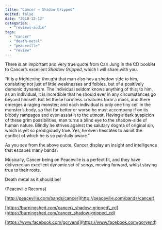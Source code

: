 ```yaml
---
title: "Cancer – Shadow Gripped"
edited: false
date: "2018-12-12"
categories:
  - "reviews-audio"
tags:
  - "cancer"
  - "death-metal"
  - "peaceville"
  - "review"
---
```


There is an important and very true quote from Carl Jung in the CD booklet to Cancer’s excellent _Shadow Gripped_, which I will share with you.

“It is a frightening thought that man also has a shadow side to him, consisting not just of little weaknesses and foibles, but of a positively demonic dynamism. The individual seldom knows anything of this; to him, as an individual, it is incredible that he should ever in any circumstances go beyond himself. But let these harmless creatures form a mass, and there emerges a raging monster; and each individual is only one tiny cell in the monster’s body, so that for better or worse he must accompany if on its bloody rampages and even assist it to the utmost. Having a dark suspicion of these grim possibilities, man turns a blind eye to the shadow-side of human nature. Blindly he strives against the salutary dogma of original sin, which is yet so prodigiously true. Yes, he even hesitates to admit the conflict of which he is so painfully aware.”

As you see from the above quote, Cancer display an insight and intelligence that escapes many bands.

Musically, Cancer being on Peaceville is a perfect fit, and they have delivered an excellent dynamic set of songs, moving forward, whilst staying true to their roots.

Death metal as it should be!

(Peaceville Records)

[http://peaceville.com/bands/cancer](http://peaceville.com/bands/cancer)

[https://burningshed.com/cancer\_shadow-gripped\_cd](https://burningshed.com/cancer_shadow-gripped_cd)

[https://www.facebook.com/goryend](https://www.facebook.com/goryend)
